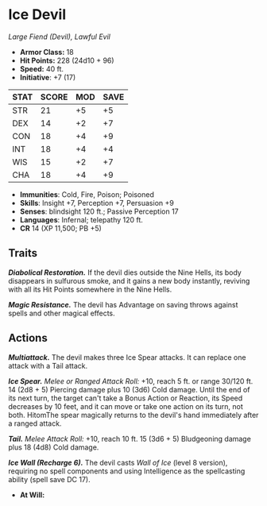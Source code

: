 # Ice Devil

*Large Fiend (Devil), Lawful Evil*

- **Armor Class:** 18
- **Hit Points:** 228 (24d10 + 96)
- **Speed:** 40 ft.
- **Initiative**: +7 (17)

|STAT|SCORE|MOD|SAVE|
| --- | --- | --- | ---- |
| STR | 21 | +5 | +5 |
| DEX | 14 | +2 | +7 |
| CON | 18 | +4 | +9 |
| INT | 18 | +4 | +4 |
| WIS | 15 | +2 | +7 |
| CHA | 18 | +4 | +9 |

- **Immunities**: Cold, Fire, Poison; Poisoned
- **Skills**: Insight +7, Perception +7, Persuasion +9
- **Senses**: blindsight 120 ft.; Passive Perception 17
- **Languages**: Infernal; telepathy 120 ft.
- **CR** 14 (XP 11,500; PB +5)

## Traits

***Diabolical Restoration.*** If the devil dies outside the Nine Hells, its body disappears in sulfurous smoke, and it gains a new body instantly, reviving with all its Hit Points somewhere in the Nine Hells.

***Magic Resistance.*** The devil has Advantage on saving throws against spells and other magical effects.


## Actions

***Multiattack.*** The devil makes three Ice Spear attacks. It can replace one attack with a Tail attack.

***Ice Spear.*** *Melee or Ranged Attack Roll:* +10, reach 5 ft. or range 30/120 ft. 14 (2d8 + 5) Piercing damage plus 10 (3d6) Cold damage. Until the end of its next turn, the target can't take a Bonus Action or Reaction, its Speed decreases by 10 feet, and it can move or take one action on its turn, not both. HitomThe spear magically returns to the devil's hand immediately after a ranged attack.

***Tail.*** *Melee Attack Roll:* +10, reach 10 ft. 15 (3d6 + 5) Bludgeoning damage plus 18 (4d8) Cold damage.

***Ice Wall (Recharge 6).*** The devil casts *Wall of Ice* (level 8 version), requiring no spell components and using Intelligence as the spellcasting ability (spell save DC 17).

- **At Will:** 

